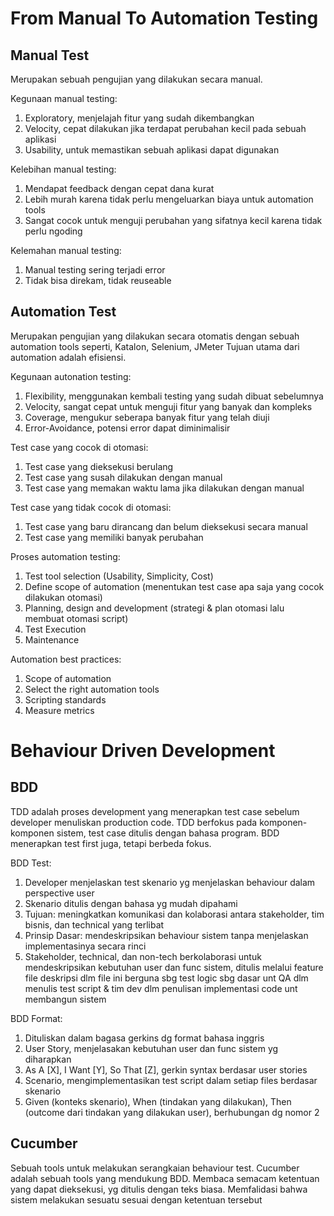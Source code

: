 # From Manual To Automation Testing

## Manual Test
Merupakan sebuah pengujian yang dilakukan secara manual.

Kegunaan manual testing:
1. Exploratory, menjelajah fitur yang sudah dikembangkan
2. Velocity, cepat dilakukan jika terdapat perubahan kecil pada sebuah 
aplikasi
3. Usability, untuk memastikan sebuah aplikasi dapat digunakan

Kelebihan manual testing:
1. Mendapat feedback dengan cepat dana kurat
2. Lebih murah karena tidak perlu mengeluarkan biaya untuk automation 
tools
3. Sangat cocok untuk menguji perubahan yang sifatnya kecil karena tidak 
perlu ngoding

Kelemahan manual testing:
1. Manual testing sering terjadi error
2. Tidak bisa direkam, tidak reuseable


## Automation Test
Merupakan pengujian yang dilakukan secara otomatis dengan sebuah 
automation tools seperti, Katalon, Selenium, JMeter
Tujuan utama dari automation adalah efisiensi.

Kegunaan autonation testing:
1. Flexibility, menggunakan kembali testing yang sudah dibuat sebelumnya
2. Velocity, sangat cepat untuk menguji fitur yang banyak dan kompleks
3. Coverage, mengukur seberapa banyak fitur yang telah diuji
4. Error-Avoidance, potensi error dapat diminimalisir

Test case yang cocok di otomasi:
1. Test case yang dieksekusi berulang
2. Test case yang susah dilakukan dengan manual
3. Test case yang memakan waktu lama jika dilakukan dengan manual

Test case yang tidak cocok di otomasi:
1. Test case yang baru dirancang dan belum dieksekusi secara manual
2. Test case yang memiliki banyak perubahan

Proses automation testing:
1. Test tool selection (Usability, Simplicity, Cost)
2. Define scope of automation (menentukan test case apa saja yang cocok 
dilakukan otomasi)
3. Planning, design and development (strategi & plan otomasi lalu membuat 
otomasi script)
4. Test Execution 
5. Maintenance

Automation best practices:
1. Scope of automation
2. Select the right automation tools
3. Scripting standards
4. Measure metrics

# Behaviour Driven Development

## BDD
TDD adalah proses development yang menerapkan test case sebelum developer 
menuliskan production code. TDD berfokus pada komponen-komponen sistem, 
test case ditulis dengan bahasa program. BDD menerapkan test first juga, 
tetapi berbeda fokus.

BDD Test:
1. Developer menjelaskan test skenario yg menjelaskan behaviour dalam 
perspective user
2. Skenario ditulis dengan bahasa yg mudah dipahami
3. Tujuan: meningkatkan komunikasi dan kolaborasi antara stakeholder, 
tim bisnis, dan technical yang terlibat
4. Prinsip Dasar: mendeskripsikan behaviour sistem tanpa menjelaskan 
implementasinya secara rinci 
5. Stakeholder, technical, dan non-tech berkolaborasi untuk 
mendeskripsikan kebutuhan user dan func sistem, ditulis melalui feature 
file deskripsi dlm file ini berguna sbg test logic sbg dasar unt QA dlm 
menulis test script & tim dev dlm penulisan implementasi code unt 
membangun sistem

BDD Format:
1. Dituliskan dalam bagasa gerkins dg format bahasa inggris
2. User Story, menjelasakan kebutuhan user dan func sistem yg diharapkan
3. As A [X], I Want [Y], So That [Z], gerkin syntax berdasar user stories
4. Scenario, mengimplementasikan test script dalam setiap files berdasar 
skenario
5. Given (konteks skenario), When (tindakan yang dilakukan), 
Then (outcome dari tindakan yang dilakukan user), berhubungan dg nomor 2

## Cucumber
Sebuah tools untuk melakukan serangkaian behaviour test. Cucumber adalah 
sebuah tools yang mendukung BDD. Membaca semacam ketentuan yang dapat 
dieksekusi, yg ditulis dengan teks biasa. Memfalidasi bahwa sistem 
melakukan sesuatu sesuai dengan ketentuan tersebut